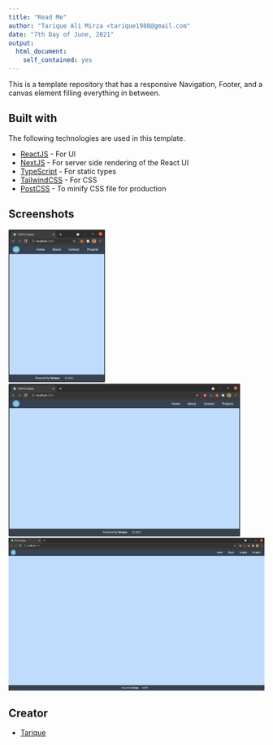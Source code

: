 ```yaml
---
title: "Read Me"
author: "Tarique Ali Mirza <tarique1988@gmail.com"
date: "7th Day of June, 2021"
output:
  html_document:
    self_contained: yes
---
```


This is a template repository that has a responsive Navigation, Footer, and a canvas element filling everything in between.

## Built with

The following technologies are used in this template.

- [ReactJS](https://reactjs.org/) - For UI
- [NextJS](https://nextjs.com/) - For server side rendering of the React UI
- [TypeScript](https://www.typescriptlang.org/) - For static types
- [TailwindCSS](https://tailwindcss.com/) - For CSS
- [PostCSS](https://postcss.org/) - To minify CSS file for production

## Screenshots

<img src="./public/xs.png" alt="Extra Small" style="height: 300px;"/>
<img src="./public/md.png" alt="Medium" style="height: 300px;"/>
<img src="./public/lg.png" alt="Large" style="height: 300px;"/>

## Creator

- [Tarique](https://github.com/tarique1988)
